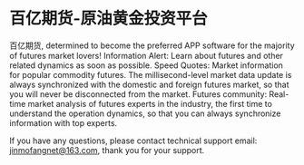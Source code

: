 # 百亿期货-原油黄金投资平台

百亿期货, determined to become the preferred APP software for the majority of futures market lovers!
Information Alert: Learn about futures and other related dynamics as soon as possible.
Speed Quotes: Market information for popular commodity futures. The millisecond-level market data update is always synchronized with the domestic and foreign futures market, so that you will never be disconnected from the market.
Futures community: Real-time market analysis of futures experts in the industry, the first time to understand the operation dynamics, so that you can always synchronize information with top experts.

If you have any questions, please contact technical support email: jinmofangnet@163.com, thank you for your support.
